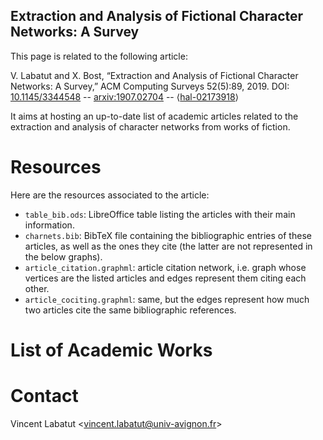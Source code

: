 ## Extraction and Analysis of Fictional Character Networks: A Survey
This page is related to the following article:

V. Labatut and X. Bost, “Extraction and Analysis of Fictional Character Networks: A Survey,” ACM Computing Surveys 52(5):89, 2019. DOI: [10.1145/3344548](http://doi.org/10.1145/3344548) -- [arxiv:1907.02704](https://arxiv.org/abs/1907.02704) -- ⟨[hal-02173918](https://hal.archives-ouvertes.fr/hal-02173918)⟩

It aims at hosting an up-to-date list of academic articles related to the extraction and analysis of character networks from works of fiction. 

# Resources
Here are the resources associated to the article:

* `table_bib.ods`: LibreOffice table listing the articles with their main information.
* `charnets.bib`: BibTeX file containing the bibliographic entries of these articles, as well as the ones they cite (the latter are not represented in the below graphs).
* `article_citation.graphml`: article citation network, i.e. graph whose vertices are the listed articles and edges represent them citing each other.
* `article_cociting.graphml`: same, but the edges represent how much two articles cite the same bibliographic references.

# List of Academic Works



# Contact
Vincent Labatut <<vincent.labatut@univ-avignon.fr>>

